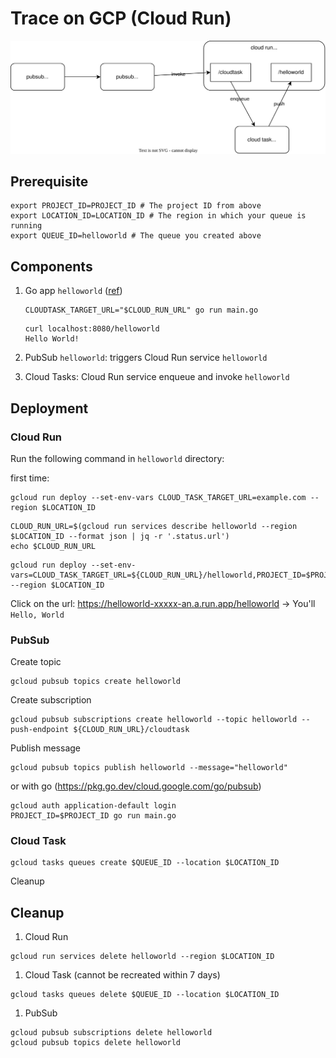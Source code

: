 # Trace on GCP (Cloud Run)

![](diagram.drawio.svg)

## Prerequisite

```
export PROJECT_ID=PROJECT_ID # The project ID from above
export LOCATION_ID=LOCATION_ID # The region in which your queue is running
export QUEUE_ID=helloworld # The queue you created above
```

## Components

1. Go app `helloworld` ([ref](https://cloud.google.com/run/docs/quickstarts/build-and-deploy/deploy-go-service))
    ```
    CLOUDTASK_TARGET_URL="$CLOUD_RUN_URL" go run main.go
    ```

    ```
    curl localhost:8080/helloworld
    Hello World!
    ```

1. PubSub `helloworld`: triggers Cloud Run service `helloworld`
1. Cloud Tasks: Cloud Run service enqueue and invoke `helloworld`

## Deployment

### Cloud Run

Run the following command in `helloworld` directory:

first time:

```
gcloud run deploy --set-env-vars CLOUD_TASK_TARGET_URL=example.com --region $LOCATION_ID
```

```
CLOUD_RUN_URL=$(gcloud run services describe helloworld --region $LOCATION_ID --format json | jq -r '.status.url')
echo $CLOUD_RUN_URL
```

```
gcloud run deploy --set-env-vars=CLOUD_TASK_TARGET_URL=${CLOUD_RUN_URL}/helloworld,PROJECT_ID=$PROJECT_ID,LOCATION_ID=$LOCATION_ID,QUEUE_ID=$QUEUE_ID --region $LOCATION_ID
```

Click on the url: https://helloworld-xxxxx-an.a.run.app/helloworld -> You'll `Hello, World`

### PubSub

Create topic

```
gcloud pubsub topics create helloworld
```

Create subscription

```
gcloud pubsub subscriptions create helloworld --topic helloworld --push-endpoint ${CLOUD_RUN_URL}/cloudtask
```

Publish message

```
gcloud pubsub topics publish helloworld --message="helloworld"
```

or with go (https://pkg.go.dev/cloud.google.com/go/pubsub)

```
gcloud auth application-default login
PROJECT_ID=$PROJECT_ID go run main.go
```

### Cloud Task

```
gcloud tasks queues create $QUEUE_ID --location $LOCATION_ID
```

Cleanup

## Cleanup

1. Cloud Run

```
gcloud run services delete helloworld --region $LOCATION_ID
```

1. Cloud Task (cannot be recreated within 7 days)

```
gcloud tasks queues delete $QUEUE_ID --location $LOCATION_ID
```

1. PubSub

```
gcloud pubsub subscriptions delete helloworld
gcloud pubsub topics delete helloworld
```
